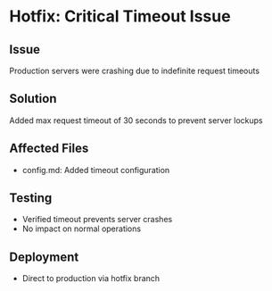 # Hotfix: Critical Timeout Issue

## Issue
Production servers were crashing due to indefinite request timeouts

## Solution
Added max request timeout of 30 seconds to prevent server lockups

## Affected Files
- config.md: Added timeout configuration

## Testing
- Verified timeout prevents server crashes
- No impact on normal operations

## Deployment
- Direct to production via hotfix branch